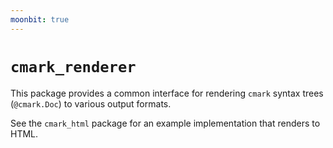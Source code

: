 ```yaml
---
moonbit: true
---
```


# `cmark_renderer`

This package provides a common interface for rendering `cmark` syntax trees (`@cmark.Doc`) to various output formats.

See the `cmark_html` package for an example implementation that renders to HTML.
